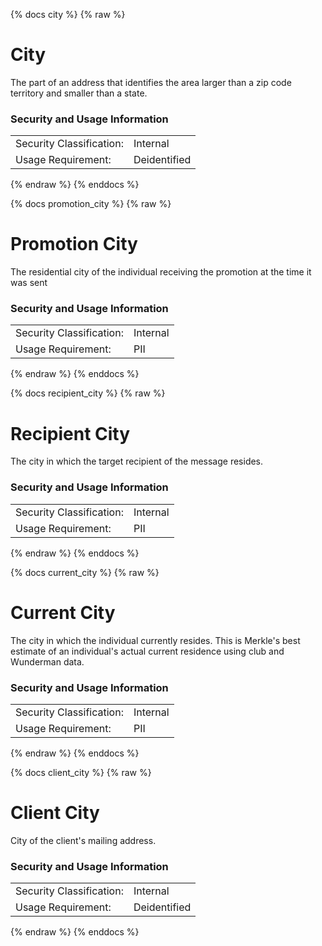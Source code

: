 {% docs city %}
{% raw %}

<a name="city"></a>
# City
The part of an address that identifies the area larger than a zip code territory and smaller
than a state. 

### Security and Usage Information
|     |     |
| --- | --- |
| Security Classification: | Internal |
| Usage Requirement:       | Deidentified |

{% endraw %}
{% enddocs %}

{% docs promotion_city %}
{% raw %}

# Promotion City

The residential city of the individual receiving the promotion at the time it was sent

### Security and Usage Information
|     |     |
| --- | --- |
| Security Classification: | Internal |
| Usage Requirement:       | PII |

{% endraw %}
{% enddocs %}

{% docs recipient_city %}
{% raw %}

# Recipient City

The city in which the target recipient of the message resides.

### Security and Usage Information
|     |     |
| --- | --- |
| Security Classification: | Internal |
| Usage Requirement:       | PII |

{% endraw %}
{% enddocs %}

{% docs current_city %}
{% raw %}

# Current City

The city in which the individual currently resides. This is Merkle's best estimate of an
individual's actual current residence using club and Wunderman data.

### Security and Usage Information
|     |     |
| --- | --- |
| Security Classification: | Internal |
| Usage Requirement:       | PII |

{% endraw %}
{% enddocs %}

{% docs client_city %}
{% raw %}

<a name="client_city"></a>
# Client City
City of the client's mailing address.

### Security and Usage Information
|     |     |
| --- | --- |
| Security Classification: | Internal |
| Usage Requirement:       | Deidentified |

{% endraw %}
{% enddocs %}